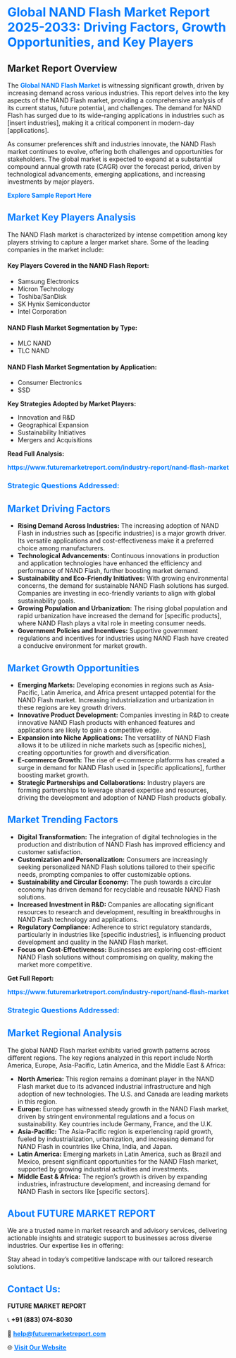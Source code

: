 <h1 style="color: #007BFF;">Global NAND Flash Market Report 2025-2033: Driving Factors, Growth Opportunities, and Key Players</h1>

<section id="overview">
<h2>Market Report Overview</h2>
<p>The <a href="https://www.futuremarketreport.com/industry-report/nand-flash-market" style="color: #007BFF; text-decoration: none;"><strong>Global NAND Flash Market</strong></a> is witnessing significant growth, driven by increasing demand across various industries. This report delves into the key aspects of the NAND Flash market, providing a comprehensive analysis of its current status, future potential, and challenges. The demand for NAND Flash has surged due to its wide-ranging applications in industries such as [insert industries], making it a critical component in modern-day [applications].</p>
<p>As consumer preferences shift and industries innovate, the NAND Flash market continues to evolve, offering both challenges and opportunities for stakeholders. The global market is expected to expand at a substantial compound annual growth rate (CAGR) over the forecast period, driven by technological advancements, emerging applications, and increasing investments by major players.</p>
</section>

<section id="overview">
<p><a href="https://www.futuremarketreport.com/request-sample/reportId=75945" style="color: #007BFF; text-decoration: none;"><strong>Explore Sample Report Here</strong></a></p>
</section>

<section id="key-players">
<h2 style="color: #007BFF;">Market Key Players Analysis</h2>
<p>The NAND Flash market is characterized by intense competition among key players striving to capture a larger market share. Some of the leading companies in the market include:</p>
<h4>Key Players Covered in the NAND Flash Report:</h4>
<ul><li>Samsung Electronics</li><li>Micron Technology</li><li>Toshiba/SanDisk</li><li>SK Hynix Semiconductor</li><li>Intel Corporation</li></ul>
<h4>NAND Flash Market Segmentation by Type:</h4>
<ul><li>MLC NAND</li><li>TLC NAND</li></ul>

<h4>NAND Flash Market Segmentation by Application:</h4>
<ul><li>Consumer Electronics</li><li>SSD</li></ul>
<p><strong>Key Strategies Adopted by Market Players:</strong></p>
<ul>
<li>Innovation and R&D</li>
<li>Geographical Expansion</li>
<li>Sustainability Initiatives</li>
<li>Mergers and Acquisitions</li>
</ul>
</section>

<section>
<p><strong>Read Full Analysis: </strong></p><a href="https://www.futuremarketreport.com/industry-report/nand-flash-market" style="color: #007BFF; text-decoration: none;"><strong>https://www.futuremarketreport.com/industry-report/nand-flash-market</strong></a>
<h3 style="color: #007BFF;">Strategic Questions Addressed:</h3>
</section>

<section id="driving-factors">
<h2 style="color: #007BFF;">Market Driving Factors</h2>
<ul>
<li><strong>Rising Demand Across Industries:</strong> The increasing adoption of NAND Flash in industries such as [specific industries] is a major growth driver. Its versatile applications and cost-effectiveness make it a preferred choice among manufacturers.</li>
<li><strong>Technological Advancements:</strong> Continuous innovations in production and application technologies have enhanced the efficiency and performance of NAND Flash, further boosting market demand.</li>
<li><strong>Sustainability and Eco-Friendly Initiatives:</strong> With growing environmental concerns, the demand for sustainable NAND Flash solutions has surged. Companies are investing in eco-friendly variants to align with global sustainability goals.</li>
<li><strong>Growing Population and Urbanization:</strong> The rising global population and rapid urbanization have increased the demand for [specific products], where NAND Flash plays a vital role in meeting consumer needs.</li>
<li><strong>Government Policies and Incentives:</strong> Supportive government regulations and incentives for industries using NAND Flash have created a conducive environment for market growth.</li>
</ul>
</section>

<section id="growth-opportunities">
<h2 style="color: #007BFF;">Market Growth Opportunities</h2>
<ul>
<li><strong>Emerging Markets:</strong> Developing economies in regions such as Asia-Pacific, Latin America, and Africa present untapped potential for the NAND Flash market. Increasing industrialization and urbanization in these regions are key growth drivers.</li>
<li><strong>Innovative Product Development:</strong> Companies investing in R&D to create innovative NAND Flash products with enhanced features and applications are likely to gain a competitive edge.</li>
<li><strong>Expansion into Niche Applications:</strong> The versatility of NAND Flash allows it to be utilized in niche markets such as [specific niches], creating opportunities for growth and diversification.</li>
<li><strong>E-commerce Growth:</strong> The rise of e-commerce platforms has created a surge in demand for NAND Flash used in [specific applications], further boosting market growth.</li>
<li><strong>Strategic Partnerships and Collaborations:</strong> Industry players are forming partnerships to leverage shared expertise and resources, driving the development and adoption of NAND Flash products globally.</li>
</ul>
</section>

<section id="trending-factors">
<h2 style="color: #007BFF;">Market Trending Factors</h2>
<ul>
<li><strong>Digital Transformation:</strong> The integration of digital technologies in the production and distribution of NAND Flash has improved efficiency and customer satisfaction.</li>
<li><strong>Customization and Personalization:</strong> Consumers are increasingly seeking personalized NAND Flash solutions tailored to their specific needs, prompting companies to offer customizable options.</li>
<li><strong>Sustainability and Circular Economy:</strong> The push towards a circular economy has driven demand for recyclable and reusable NAND Flash solutions.</li>
<li><strong>Increased Investment in R&D:</strong> Companies are allocating significant resources to research and development, resulting in breakthroughs in NAND Flash technology and applications.</li>
<li><strong>Regulatory Compliance:</strong> Adherence to strict regulatory standards, particularly in industries like [specific industries], is influencing product development and quality in the NAND Flash market.</li>
<li><strong>Focus on Cost-Effectiveness:</strong> Businesses are exploring cost-efficient NAND Flash solutions without compromising on quality, making the market more competitive.</li>
</ul>
</section>

<section>
<p><strong>Get Full Report: </strong></p><a href="https://www.futuremarketreport.com/industry-report/nand-flash-market" style="color: #007BFF; text-decoration: none;"><strong>https://www.futuremarketreport.com/industry-report/nand-flash-market</strong></a>
<h3 style="color: #007BFF;">Strategic Questions Addressed:</h3>
</section>


<section id="regional-analysis">
<h2 style="color: #007BFF;">Market Regional Analysis</h2>
<p>The global NAND Flash market exhibits varied growth patterns across different regions. The key regions analyzed in this report include North America, Europe, Asia-Pacific, Latin America, and the Middle East & Africa:</p>
<ul>
<li><strong>North America:</strong> This region remains a dominant player in the NAND Flash market due to its advanced industrial infrastructure and high adoption of new technologies. The U.S. and Canada are leading markets in this region.</li>
<li><strong>Europe:</strong> Europe has witnessed steady growth in the NAND Flash market, driven by stringent environmental regulations and a focus on sustainability. Key countries include Germany, France, and the U.K.</li>
<li><strong>Asia-Pacific:</strong> The Asia-Pacific region is experiencing rapid growth, fueled by industrialization, urbanization, and increasing demand for NAND Flash in countries like China, India, and Japan.</li>
<li><strong>Latin America:</strong> Emerging markets in Latin America, such as Brazil and Mexico, present significant opportunities for the NAND Flash market, supported by growing industrial activities and investments.</li>
<li><strong>Middle East & Africa:</strong> The region’s growth is driven by expanding industries, infrastructure development, and increasing demand for NAND Flash in sectors like [specific sectors].</li>
</ul>
</section>

<footer>
<h2 style="color: #007BFF;">About FUTURE MARKET REPORT</h2>
<p>We are a trusted name in market research and advisory services, delivering actionable insights and strategic support to businesses across diverse industries. Our expertise lies in offering:</p>

<p>Stay ahead in today’s competitive landscape with our tailored research solutions.</p>

<h2 style="color: #007BFF;">Contact Us:</h2>
<p><strong>FUTURE MARKET REPORT</strong></p>
<p>📞 <strong>+91 (883) 074-8030</strong></p>
<p>📧 <strong><a href="mailto:help@futuremarketreport.com" style="color: #007BFF;">help@futuremarketreport.com</a></strong></p>
<p>🌐 <strong><a href="https://www.futuremarketreport.com/" style="color: #007BFF;">Visit Our Website</a></strong></p>
</footer>